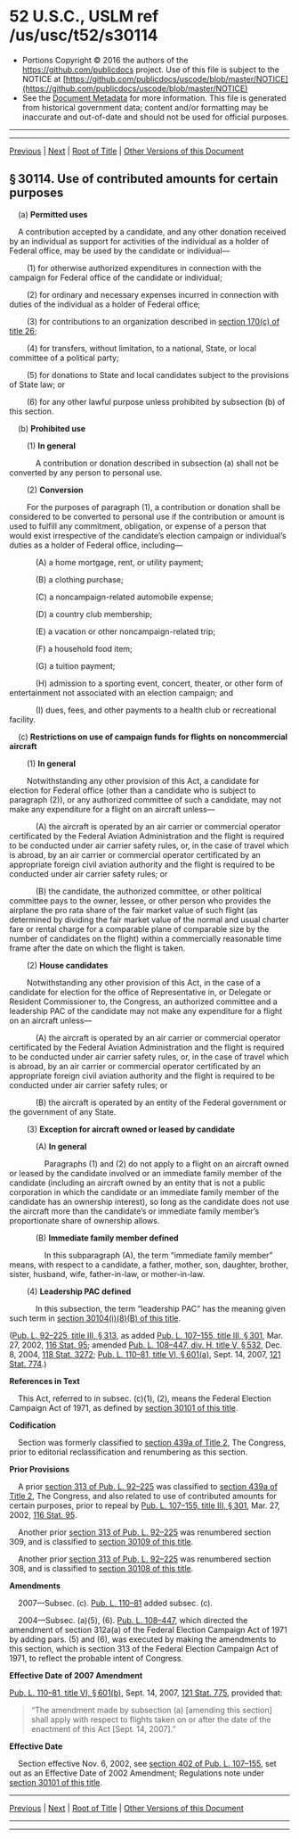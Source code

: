 ---
---

# 52 U.S.C., USLM ref /us/usc/t52/s30114

* Portions Copyright © 2016 the authors of the https://github.com/publicdocs project.
  Use of this file is subject to the NOTICE at [https://github.com/publicdocs/uscode/blob/master/NOTICE](https://github.com/publicdocs/uscode/blob/master/NOTICE)
* See the [Document Metadata](././../../../../../..//README.md) for more information.
  This file is generated from historical government data; content and/or formatting may be inaccurate and out-of-date and should not be used for official purposes.

----------
----------

[Previous](./../../../../../..//us/usc/t52/stIII/ch301/schI/m__us_usc_t52_s30113.md) | [Next](./../../../../../..//us/usc/t52/stIII/ch301/schI/m__us_usc_t52_s30115.md) | [Root of Title](./../../../../../../) | [Other Versions of this Document](https://publicdocs.github.io/go/links?ns=uslm&ref=%2Fus%2Fusc%2Ft52%2Fs30114)

## § 30114. Use of contributed amounts for certain purposes

    (a) __Permitted uses__ 

    A contribution accepted by a candidate, and any other donation received by an individual as support for activities of the individual as a holder of Federal office, may be used by the candidate or individual—

        (1) for otherwise authorized expenditures in connection with the campaign for Federal office of the candidate or individual;

        (2) for ordinary and necessary expenses incurred in connection with duties of the individual as a holder of Federal office;

        (3) for contributions to an organization described in [section 170(c) of title 26][/us/usc/t26/s170/c];

        (4) for transfers, without limitation, to a national, State, or local committee of a political party;

        (5) for donations to State and local candidates subject to the provisions of State law; or

        (6) for any other lawful purpose unless prohibited by subsection (b) of this section.

    (b) __Prohibited use__ 

        (1) __In general__ 

            A contribution or donation described in subsection (a) shall not be converted by any person to personal use.

        (2) __Conversion__ 

        For the purposes of paragraph (1), a contribution or donation shall be considered to be converted to personal use if the contribution or amount is used to fulfill any commitment, obligation, or expense of a person that would exist irrespective of the candidate’s election campaign or individual’s duties as a holder of Federal office, including—

            (A) a home mortgage, rent, or utility payment;

            (B) a clothing purchase;

            (C) a noncampaign-related automobile expense;

            (D) a country club membership;

            (E) a vacation or other noncampaign-related trip;

            (F) a household food item;

            (G) a tuition payment;

            (H) admission to a sporting event, concert, theater, or other form of entertainment not associated with an election campaign; and

            (I) dues, fees, and other payments to a health club or recreational facility.

    (c) __Restrictions on use of campaign funds for flights on noncommercial aircraft__ 

        (1) __In general__ 

        Notwithstanding any other provision of this Act, a candidate for election for Federal office (other than a candidate who is subject to paragraph (2)), or any authorized committee of such a candidate, may not make any expenditure for a flight on an aircraft unless—

            (A) the aircraft is operated by an air carrier or commercial operator certificated by the Federal Aviation Administration and the flight is required to be conducted under air carrier safety rules, or, in the case of travel which is abroad, by an air carrier or commercial operator certificated by an appropriate foreign civil aviation authority and the flight is required to be conducted under air carrier safety rules; or

            (B) the candidate, the authorized committee, or other political committee pays to the owner, lessee, or other person who provides the airplane the pro rata share of the fair market value of such flight (as determined by dividing the fair market value of the normal and usual charter fare or rental charge for a comparable plane of comparable size by the number of candidates on the flight) within a commercially reasonable time frame after the date on which the flight is taken.

        (2) __House candidates__ 

        Notwithstanding any other provision of this Act, in the case of a candidate for election for the office of Representative in, or Delegate or Resident Commissioner to, the Congress, an authorized committee and a leadership PAC of the candidate may not make any expenditure for a flight on an aircraft unless—

            (A) the aircraft is operated by an air carrier or commercial operator certificated by the Federal Aviation Administration and the flight is required to be conducted under air carrier safety rules, or, in the case of travel which is abroad, by an air carrier or commercial operator certificated by an appropriate foreign civil aviation authority and the flight is required to be conducted under air carrier safety rules; or

            (B) the aircraft is operated by an entity of the Federal government or the government of any State.

        (3) __Exception for aircraft owned or leased by candidate__ 

            (A) __In general__ 

                Paragraphs (1) and (2) do not apply to a flight on an aircraft owned or leased by the candidate involved or an immediate family member of the candidate (including an aircraft owned by an entity that is not a public corporation in which the candidate or an immediate family member of the candidate has an ownership interest), so long as the candidate does not use the aircraft more than the candidate’s or immediate family member’s proportionate share of ownership allows.

            (B) __Immediate family member defined__ 

                In this subparagraph (A), the term “immediate family member” means, with respect to a candidate, a father, mother, son, daughter, brother, sister, husband, wife, father-in-law, or mother-in-law.

        (4) __Leadership PAC defined__ 

            In this subsection, the term “leadership PAC” has the meaning given such term in [section 30104(i)(8)(B) of this title][/us/usc/t52/s30104/i/8/B].

([Pub. L. 92–225, title III, § 313][/us/pl/92/225/s313], as added [Pub. L. 107–155, title III, § 301][/us/pl/107/155/s301], Mar. 27, 2002, [116 Stat. 95][/us/stat/116/95]; amended [Pub. L. 108–447, div. H, title V, § 532][/us/pl/108/447/s532], Dec. 8, 2004, [118 Stat. 3272][/us/stat/118/3272]; [Pub. L. 110–81, title VI, § 601(a)][/us/pl/110/81/s601/a], Sept. 14, 2007, [121 Stat. 774][/us/stat/121/774].)

 __References in Text__ 

    This Act, referred to in subsec. (c)(1), (2), means the Federal Election Campaign Act of 1971, as defined by [section 30101 of this title][/us/usc/t52/s30101].

 __Codification__ 

    Section was formerly classified to [section 439a of Title 2][/us/usc/t2/s439a], The Congress, prior to editorial reclassification and renumbering as this section.

 __Prior Provisions__ 

    A prior [section 313 of Pub. L. 92–225][/us/pl/92/225/s313] was classified to [section 439a of Title 2][/us/usc/t2/s439a], The Congress, and also related to use of contributed amounts for certain purposes, prior to repeal by [Pub. L. 107–155, title III, § 301][/us/pl/107/155/s301], Mar. 27, 2002, [116 Stat. 95][/us/stat/116/95].

    Another prior [section 313 of Pub. L. 92–225][/us/pl/92/225/s313] was renumbered section 309, and is classified to [section 30109 of this title][/us/usc/t52/s30109].

    Another prior [section 313 of Pub. L. 92–225][/us/pl/92/225/s313] was renumbered section 308, and is classified to [section 30108 of this title][/us/usc/t52/s30108].

 __Amendments__ 

    2007—Subsec. (c). [Pub. L. 110–81][/us/pl/110/81] added subsec. (c).

    2004—Subsec. (a)(5), (6). [Pub. L. 108–447][/us/pl/108/447], which directed the amendment of section 312a(a) of the Federal Election Campaign Act of 1971 by adding pars. (5) and (6), was executed by making the amendments to this section, which is section 313 of the Federal Election Campaign Act of 1971, to reflect the probable intent of Congress.

 __Effective Date of 2007 Amendment__ 

[Pub. L. 110–81, title VI, § 601(b)][/us/pl/110/81/s601/b], Sept. 14, 2007, [121 Stat. 775][/us/stat/121/775], provided that: 

> “The amendment made by subsection (a) \[amending this section\] shall apply with respect to flights taken on or after the date of the enactment of this Act \[Sept. 14, 2007\].”

 __Effective Date__ 

    Section effective Nov. 6, 2002, see [section 402 of Pub. L. 107–155][/us/pl/107/155/s402], set out as an Effective Date of 2002 Amendment; Regulations note under [section 30101 of this title][/us/usc/t52/s30101].

----------

[Previous](./../../../../../..//us/usc/t52/stIII/ch301/schI/m__us_usc_t52_s30113.md) | [Next](./../../../../../..//us/usc/t52/stIII/ch301/schI/m__us_usc_t52_s30115.md) | [Root of Title](./../../../../../../) | [Other Versions of this Document](https://publicdocs.github.io/go/links?ns=uslm&ref=%2Fus%2Fusc%2Ft52%2Fs30114)

----------
----------

[/us/usc/t26/s170/c]: https://publicdocs.github.io/go/links?ns=uslm&ref=%2Fus%2Fusc%2Ft26%2Fs170%2Fc
[/us/usc/t52/s30104/i/8/B]: https://publicdocs.github.io/go/links?ns=uslm&ref=%2Fus%2Fusc%2Ft52%2Fs30104%2Fi%2F8%2FB
[/us/pl/92/225/s313]: https://publicdocs.github.io/go/links?ns=uslm&ref=%2Fus%2Fpl%2F92%2F225%2Fs313
[/us/pl/107/155/s301]: https://publicdocs.github.io/go/links?ns=uslm&ref=%2Fus%2Fpl%2F107%2F155%2Fs301
[/us/stat/116/95]: https://publicdocs.github.io/go/links?ns=uslm&ref=%2Fus%2Fstat%2F116%2F95
[/us/pl/108/447/s532]: https://publicdocs.github.io/go/links?ns=uslm&ref=%2Fus%2Fpl%2F108%2F447%2Fs532
[/us/stat/118/3272]: https://publicdocs.github.io/go/links?ns=uslm&ref=%2Fus%2Fstat%2F118%2F3272
[/us/pl/110/81/s601/a]: https://publicdocs.github.io/go/links?ns=uslm&ref=%2Fus%2Fpl%2F110%2F81%2Fs601%2Fa
[/us/stat/121/774]: https://publicdocs.github.io/go/links?ns=uslm&ref=%2Fus%2Fstat%2F121%2F774
[/us/usc/t52/s30101]: https://publicdocs.github.io/go/links?ns=uslm&ref=%2Fus%2Fusc%2Ft52%2Fs30101
[/us/usc/t2/s439a]: https://publicdocs.github.io/go/links?ns=uslm&ref=%2Fus%2Fusc%2Ft2%2Fs439a
[/us/pl/92/225/s313]: https://publicdocs.github.io/go/links?ns=uslm&ref=%2Fus%2Fpl%2F92%2F225%2Fs313
[/us/usc/t2/s439a]: https://publicdocs.github.io/go/links?ns=uslm&ref=%2Fus%2Fusc%2Ft2%2Fs439a
[/us/pl/107/155/s301]: https://publicdocs.github.io/go/links?ns=uslm&ref=%2Fus%2Fpl%2F107%2F155%2Fs301
[/us/stat/116/95]: https://publicdocs.github.io/go/links?ns=uslm&ref=%2Fus%2Fstat%2F116%2F95
[/us/pl/92/225/s313]: https://publicdocs.github.io/go/links?ns=uslm&ref=%2Fus%2Fpl%2F92%2F225%2Fs313
[/us/usc/t52/s30109]: https://publicdocs.github.io/go/links?ns=uslm&ref=%2Fus%2Fusc%2Ft52%2Fs30109
[/us/pl/92/225/s313]: https://publicdocs.github.io/go/links?ns=uslm&ref=%2Fus%2Fpl%2F92%2F225%2Fs313
[/us/usc/t52/s30108]: https://publicdocs.github.io/go/links?ns=uslm&ref=%2Fus%2Fusc%2Ft52%2Fs30108
[/us/pl/110/81]: https://publicdocs.github.io/go/links?ns=uslm&ref=%2Fus%2Fpl%2F110%2F81
[/us/pl/108/447]: https://publicdocs.github.io/go/links?ns=uslm&ref=%2Fus%2Fpl%2F108%2F447
[/us/pl/110/81/s601/b]: https://publicdocs.github.io/go/links?ns=uslm&ref=%2Fus%2Fpl%2F110%2F81%2Fs601%2Fb
[/us/stat/121/775]: https://publicdocs.github.io/go/links?ns=uslm&ref=%2Fus%2Fstat%2F121%2F775
[/us/pl/107/155/s402]: https://publicdocs.github.io/go/links?ns=uslm&ref=%2Fus%2Fpl%2F107%2F155%2Fs402
[/us/usc/t52/s30101]: https://publicdocs.github.io/go/links?ns=uslm&ref=%2Fus%2Fusc%2Ft52%2Fs30101


